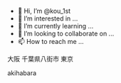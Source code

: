 - 👋 Hi, I’m @kou_1st
- 👀 I’m interested in ...
- 🌱 I’m currently learning ...
- 💞️ I’m looking to collaborate on ...
- 📫 How to reach me ...

<!---
LXYhou/LXYhou is a ✨ special ✨ repository because its `README.md` (this file) appears on your GitHub profile.
You can click the Preview link to take a look at your changes.
--->
大阪
千葉県八街市
東京


akihabara